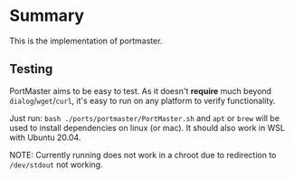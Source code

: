 # Summary
This is the implementation of portmaster.

## Testing
PortMaster aims to be easy to test.  As it doesn't **require** much beyond `dialog`/`wget`/`curl`, it's easy to run on any platform to verify functionality.

Just run: `bash ./ports/portmaster/PortMaster.sh` and `apt` or `brew` will be used to install dependencies on linux (or mac).  It should also work in WSL with Ubuntu 20.04.

NOTE: Currently running does not work in a chroot due to redirection to `/dev/stdout` not working.